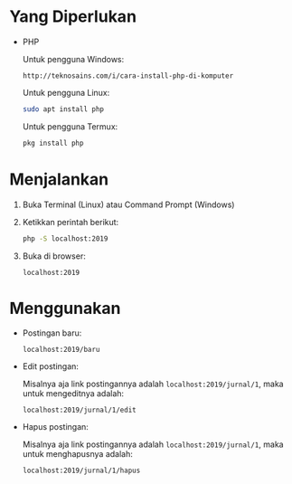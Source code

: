 # Yang Diperlukan

- PHP

	Untuk pengguna Windows:

	```
	http://teknosains.com/i/cara-install-php-di-komputer
	```

	Untuk pengguna Linux:

	```bash
	sudo apt install php
	```

	Untuk pengguna Termux:

	```bash
	pkg install php
	```

# Menjalankan

1. Buka Terminal (Linux) atau Command Prompt (Windows)
2. Ketikkan perintah berikut:

	```bash
	php -S localhost:2019
	```

3. Buka di browser:

	```
	localhost:2019
	```

# Menggunakan

- Postingan baru:

	```
	localhost:2019/baru
	```

- Edit postingan:

	Misalnya aja link postingannya adalah `localhost:2019/jurnal/1`, maka untuk mengeditnya adalah:

	```
	localhost:2019/jurnal/1/edit
	```

- Hapus postingan:

	Misalnya aja link postingannya adalah `localhost:2019/jurnal/1`, maka untuk menghapusnya adalah:

	```
	localhost:2019/jurnal/1/hapus
	```